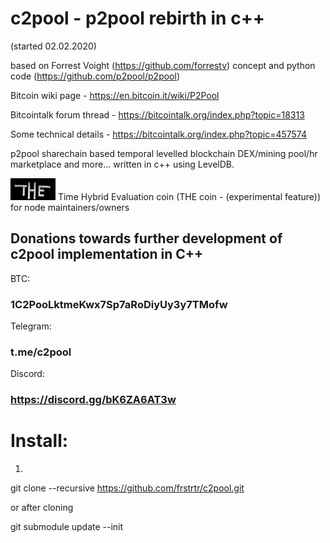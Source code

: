 # c2pool - p2pool rebirth in c++
(started 02.02.2020)

based on Forrest Voight (https://github.com/forrestv) concept and python code (https://github.com/p2pool/p2pool)

Bitcoin wiki page - https://en.bitcoin.it/wiki/P2Pool

Bitcointalk forum thread - https://bitcointalk.org/index.php?topic=18313

Some technical details - https://bitcointalk.org/index.php?topic=457574

p2pool sharechain based temporal levelled blockchain DEX/mining pool/hr marketplace and more... written in c++ using LevelDB.

![Time Hybrid Evaluation](/doc/concepts/THE%20coin.png)
Time Hybrid Evaluation coin (THE coin - (experimental feature)) for node maintainers/owners

## Donations towards further development of с2pool implementation in C++

BTC:

### 1C2PooLktmeKwx7Sp7aRoDiyUy3y7TMofw

Telegram:

### t.me/c2pool

Discord:

### https://discord.gg/bK6ZA6AT3w

# Install:

1. 
git clone --recursive https://github.com/frstrtr/c2pool.git

or after cloning

git submodule update --init
